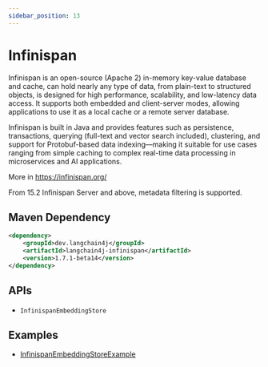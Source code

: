 ```yaml
---
sidebar_position: 13
---
```


# Infinispan

Infinispan is an open-source (Apache 2) in-memory key-value database and cache, can hold nearly any type of data, from plain-text 
to structured objects, is designed for high performance, scalability, and low-latency data access. 
It supports both embedded and client-server modes, allowing applications to 
use it as a local cache or a remote server database. 

Infinispan is built in Java and provides features such as persistence, transactions, 
querying (full-text and vector search included), clustering, and support for Protobuf-based data indexing—making it suitable 
for use cases ranging from simple caching to complex real-time data processing in 
microservices and AI applications.

More in https://infinispan.org/

From 15.2 Infinispan Server and above, metadata filtering is supported.

## Maven Dependency

```xml
<dependency>
    <groupId>dev.langchain4j</groupId>
    <artifactId>langchain4j-infinispan</artifactId>
    <version>1.7.1-beta14</version>
</dependency>
```


## APIs

- `InfinispanEmbeddingStore`


## Examples

- [InfinispanEmbeddingStoreExample](https://github.com/langchain4j/langchain4j-examples/blob/main/infinispan-example/src/main/java/InfinispanEmbeddingStoreExample.java)
